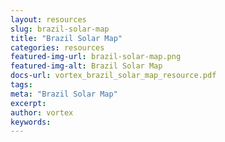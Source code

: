 ```yaml
---
layout: resources
slug: brazil-solar-map
title: "Brazil Solar Map"
categories: resources
featured-img-url: brazil-solar-map.png
featured-img-alt: Brazil Solar Map
docs-url: vortex_brazil_solar_map_resource.pdf
tags:
meta: "Brazil Solar Map"
excerpt: 
author: vortex
keywords: 
---
```

